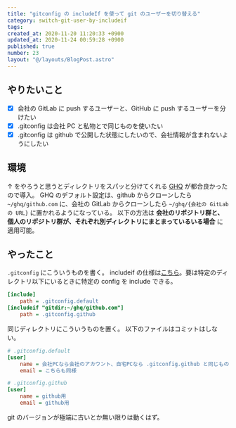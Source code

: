```yaml
---
title: "gitconfig の includeIf を使って git のユーザーを切り替える"
category: switch-git-user-by-includeif
tags:
created_at: 2020-11-20 11:20:33 +0900
updated_at: 2020-11-24 00:59:28 +0900
published: true
number: 23
layout: "@/layouts/BlogPost.astro"
---
```


## やりたいこと

- [x] 会社の GitLab に push するユーザーと、GitHub に push するユーザーを分けたい
- [x] .gitconfig は会社 PC と私物とで同じものを使いたい
- [x] .gitconfig は github で公開した状態にしたいので、会社情報が含まれないようにしたい

## 環境

↑ をやろうと思うとディレクトリをスパッと分けてくれる [GHQ](https://github.com/x-motemen/ghq) が都合良かったので導入。
GHQ のデフォルト設定は、github からクローンしたら `~/ghq/github.com` に、会社の GitLab からクローンしたら `~/ghq/{会社の GitLab の URL}` に置かれるようになっている。
以下の方法は **会社のリポジトリ群と、個人のリポジトリ群が、それぞれ別ディレクトリにまとまっているいる場合** に適用可能。

## やったこと

`.gitconfig` にこういうものを書く。
includeif の仕様は[こちら](https://git-scm.com/docs/git-config/2.15.4#_includes)。要は特定のディレクトリ以下にいるときに特定の config を include できる。

```ini
[include]
	path = .gitconfig.default
[includeif "gitdir:~/ghq/github.com"]
	path = .gitconfig.github
```

同じディレクトリにこういうものを置く。
以下のファイルはコミットはしない。

```ini
# .gitconfig.default
[user]
	name = 会社PCなら会社のアカウント、自宅PCなら .gitconfig.github と同じもの
	email = こちらも同様
```

```ini
# .gitconfig.github
[user]
	name = github用
	email = github用
```

git のバージョンが極端に古いとか無い限りは動くはず。
